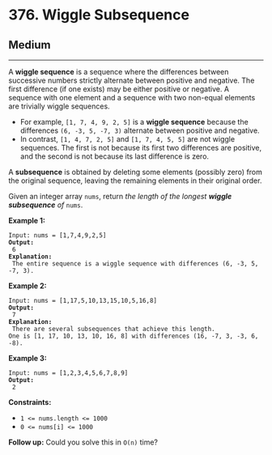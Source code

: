 # 376. Wiggle Subsequence

## Medium

***

A **wiggle sequence** is a sequence where the differences between successive numbers strictly alternate between positive and negative. The first difference (if one exists) may be either positive or negative. A sequence with one element and a sequence with two non-equal elements are trivially wiggle sequences.

* For example, `[1, 7, 4, 9, 2, 5]` is a **wiggle sequence** because the differences `(6, -3, 5, -7, 3)` alternate between positive and negative.
* In contrast, `[1, 4, 7, 2, 5]` and `[1, 7, 4, 5, 5]` are not wiggle sequences. The first is not because its first two differences are positive, and the second is not because its last difference is zero.

A **subsequence** is obtained by deleting some elements (possibly zero) from the original sequence, leaving the remaining elements in their original order.

Given an integer array `nums`, return _the length of the longest **wiggle subsequence** of_ `nums`.

&#x20;

**Example 1:**

<pre><code>Input: nums = [1,7,4,9,2,5]
<strong>Output:
</strong> 6
<strong>Explanation:
</strong> The entire sequence is a wiggle sequence with differences (6, -3, 5, -7, 3).</code></pre>

**Example 2:**

<pre><code>Input: nums = [1,17,5,10,13,15,10,5,16,8]
<strong>Output:
</strong> 7
<strong>Explanation:
</strong> There are several subsequences that achieve this length.
One is [1, 17, 10, 13, 10, 16, 8] with differences (16, -7, 3, -3, 6, -8).</code></pre>

**Example 3:**

<pre><code>Input: nums = [1,2,3,4,5,6,7,8,9]
<strong>Output:
</strong> 2</code></pre>

&#x20;

**Constraints:**

* `1 <= nums.length <= 1000`
* `0 <= nums[i] <= 1000`

&#x20;

**Follow up:** Could you solve this in `O(n)` time?
